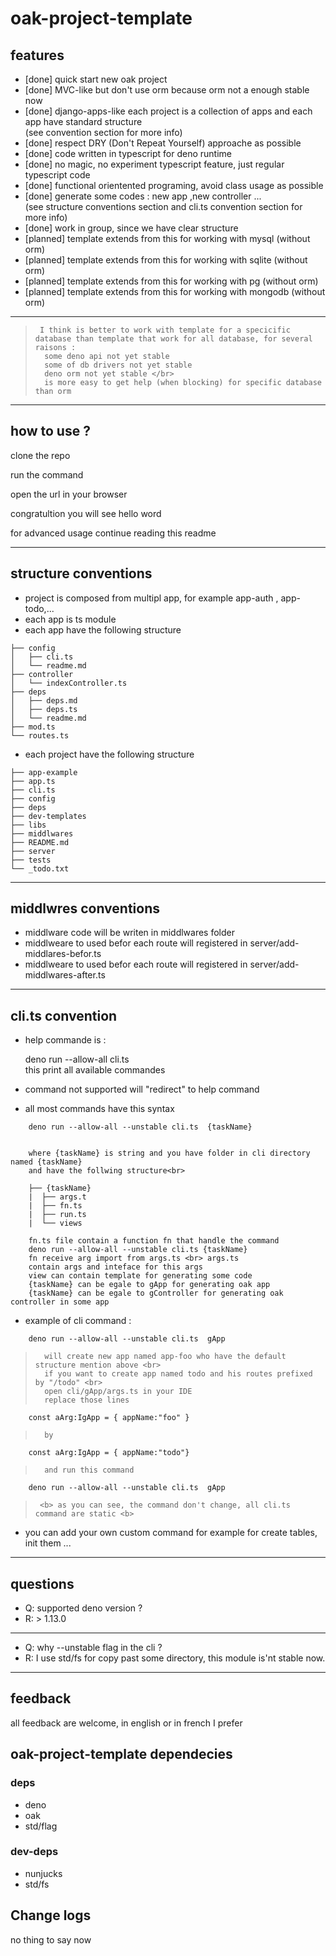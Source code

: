 # oak-project-template

## features

- [done] quick start new oak project
- [done] MVC-like but don't use orm because orm not a enough stable now
- [done] django-apps-like each project is a collection of apps and  each app have
  standard structure <br>(see convention section for more info)
- [done] respect DRY (Don't Repeat Yourself) approache as possible
- [done] code written in typescript for deno runtime
- [done] no magic, no experiment typescript  feature, just regular typescript code
- [done] functional orientented programing, avoid class usage as possible
- [done] generate some codes : new app ,new controller ...<br>
(see structure conventions section and cli.ts convention section for more info)
- [done] work in group, since we have clear structure
- [planned] template extends from this  for working with mysql (without orm)
- [planned] template extends from this  for working with   sqlite (without orm)
- [planned] template extends from this  for working with pg (without orm)
- [planned] template extends from this  for working with mongodb (without orm)
<hr>

>      I think is better to work with template for a specicific database than template that work for all database, for several raisons : 
>       some deno api not yet stable 
>       some of db drivers not yet stable 
>       deno orm not yet stable </br>
>       is more easy to get help (when blocking) for specific database than orm 

<hr>

## how to use ?
clone the repo

run the command 

open the url      in your browser

congratultion you will see hello word

for advanced usage continue reading this readme

<hr>

## structure conventions

- project is composed from multipl app, for example app-auth , app-todo,...
- each app is ts module
- each app have the following structure

```
├── config
│   ├── cli.ts
│   └── readme.md
├── controller
│   └── indexController.ts
├── deps
│   ├── deps.md
│   ├── deps.ts
│   └── readme.md
├── mod.ts
└── routes.ts
```

- each project have the following structure

```
├── app-example
├── app.ts
├── cli.ts
├── config
├── deps
├── dev-templates
├── libs
├── middlwares
├── README.md
├── server
├── tests
└── _todo.txt
```
<hr>

## middlwres conventions

- middlware code will be writen in middlwares folder
- middlweare to used befor each route will registered in server/add-middlares-befor.ts
- middlweare to used befor each route will registered in server/add-middlwares-after.ts

<hr>

## cli.ts convention

- help commande is :

    deno run --allow-all   cli.ts <br>
    this print all available commandes <br>

- command not supported will "redirect" to help command
 
- all most commands have this syntax

```
    deno run --allow-all --unstable cli.ts  {taskName}
```

```

    where {taskName} is string and you have folder in cli directory named {taskName}
    and have the follwing structure<br>

```

```
    ├── {taskName}
    |  ├── args.t
    |  ├── fn.ts
    |  ├── run.ts
    |  └── views

```

```
    fn.ts file contain a function fn that handle the command 
    deno run --allow-all --unstable cli.ts {taskName} 
    fn receive arg import from args.ts <br> args.ts
    contain args and inteface for this args 
    view can contain template for generating some code 
    {taskName} can be egale to gApp for generating oak app
    {taskName} can be egale to gController for generating oak controller in some app 
``` 

- example of cli command :

```
    deno run --allow-all --unstable cli.ts  gApp
```

>       will create new app named app-foo who have the default structure mention above <br>
>       if you want to create app named todo and his routes prefixed by "/todo" <br>
>       open cli/gApp/args.ts in your IDE
>       replace those lines 



```
    const aArg:IgApp = { appName:"foo" }
```

>       by 

```
    const aArg:IgApp = { appName:"todo"} 
``` 
 
 >       and run this command
 

```
    deno run --allow-all --unstable cli.ts  gApp
```

>      <b> as you can see, the command don't change, all cli.ts command are static <b>

- you can add your own custom command for example for create tables, init them ...

<hr>
 

## questions

- Q: supported deno version ?
- R: > 1.13.0
<hr>

- Q: why --unstable flag in the cli ? <br>
- R: I use std/fs for copy past some directory, this module is'nt stable now.
<hr>

## feedback

all feedback are welcome, in english or in french I prefer

## oak-project-template dependecies

### deps

- deno 
- oak 
- std/flag 

### dev-deps

- nunjucks
- std/fs

## Change logs

no thing to say now
